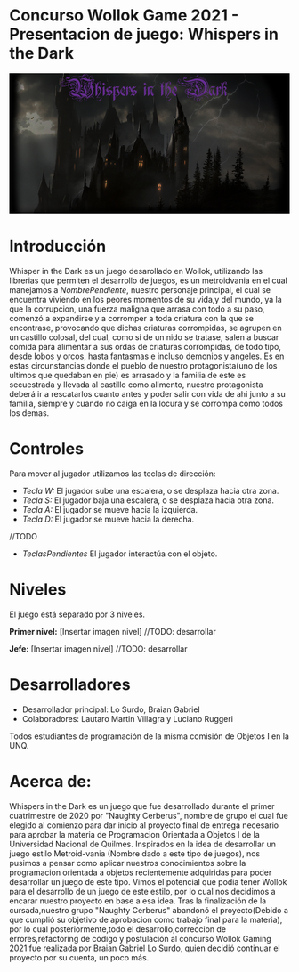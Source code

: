 # Concurso Wollok Game 2021 - Presentacion de juego: Whispers in the Dark
![menu inicio](assets/Screenshots/mainMenu1.png)
 
# Introducción

Whisper in the Dark es un juego desarollado en Wollok, utilizando las librerias que permiten el desarrollo de juegos, es un metroidvania en el cual manejamos a _NombrePendiente_, nuestro personaje principal, el cual se encuentra viviendo en los peores momentos de su vida,y del mundo, ya la que la corrupcion, una fuerza maligna que arrasa con todo a su paso, comenzó a expandirse y a corromper a toda criatura con la que se encontrase, provocando que dichas criaturas corrompidas, se agrupen en un castillo colosal, del cual, como si de un nido se tratase, salen a buscar comida para alimentar a sus ordas de criaturas corrompidas, de todo tipo, desde lobos y orcos, hasta fantasmas e incluso demonios y angeles. Es en estas circunstancias donde el pueblo de nuestro protagonista(uno de los ultimos que quedaban en pie) es arrasado y la familia de este es secuestrada y llevada al castillo como alimento, nuestro protagonista deberá ir a rescatarlos cuanto antes y poder salir con vida de ahi junto a su familia, siempre y cuando no caiga en la locura y se corrompa como todos los demas.

# Controles
Para mover al jugador utilizamos las teclas de dirección:
- _Tecla W:_ El jugador sube una escalera, o se desplaza hacia otra zona.
- _Tecla S:_ El jugador baja una escalera, o se desplaza hacia otra zona.
- _Tecla A:_ El jugador se mueve hacia la izquierda.
- _Tecla D:_ El jugador se mueve hacia la derecha.

//TODO
- _TeclasPendientes_ El jugador interactúa con el objeto.


# Niveles
El juego está separado por 3 niveles.

__Primer nivel:__ 
[Insertar imagen nivel]
//TODO: desarrollar

__Jefe:__
[Insertar imagen nivel]
//TODO: desarrollar


# Desarrolladores
- Desarrollador principal: Lo Surdo, Braian Gabriel
- Colaboradores: Lautaro Martin Villagra y Luciano Ruggeri

Todos estudiantes de programación de la misma comisión de Objetos I en la UNQ.

# Acerca de:
Whispers in the Dark es un juego que fue desarrollado durante el primer cuatrimestre de 2020 por "Naughty Cerberus", nombre de grupo el cual fue elegido al comienzo para dar inicio al proyecto final de entrega necesario para aprobar la materia de Programacion Orientada a Objetos I de la Universidad Nacional de Quilmes. 
Inspirados en la idea de desarrollar un juego estilo Metroid-vania (Nombre dado a este tipo de juegos), nos pusimos a pensar como aplicar nuestros conocimientos sobre la programacion orientada a objetos recientemente adquiridas para poder desarrollar un juego de este tipo. Vimos el potencial que podia tener Wollok para el desarrollo de un juego de este estilo, por lo cual nos decidimos a encarar nuestro proyecto en base a esa idea. 
Tras la finalización de la cursada,nuestro grupo "Naughty Cerberus" abandonó el proyecto(Debido a que cumplió su objetivo de aprobacion como trabajo final para la materia), por lo cual posteriormente,todo el desarrollo,correccion de errores,refactoring de código y postulación al concurso Wollok Gaming 2021 fue realizada por Braian Gabriel Lo Surdo, quien decidió continuar el proyecto por su cuenta, un poco más.